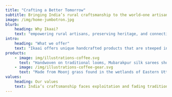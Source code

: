```yaml
---
title: "Crafting a Better Tomorrow"
subtitle: Bringing India’s rural craftsmanship to the world—one artisan, one craft, one story at a time.
image: /img/home-jumbotron.jpg
blurb:
    heading: Why Ikaai?
    text: "empowering rural artisans, preserving heritage, and connecting them to a global market. We source all of our products directly from artisans and ethical sustainable sources and make sure upto 50% part of the profits are reinvested in their communities"
intro:
    heading: "What we offer"
    text: "Ikaai offers unique handcrafted products that are steeped in history and tradition, made by artisans who pour their heart and soul into every creation. Our platform connects artisans directly with consumers, cutting out the middleman to ensure fair compensation for their craft. With each purchase, you are not just buying a product, you are supporting the livelihoods of artisans, preserving cultural heritage, and contributing to a sustainable and ethical marketplace."
products:
    - image: img/illustrations-coffee.svg
      text: "Handwoven on traditional looms, Mubarakpur silk sarees showcase the intricate craftsmanship of the weavers. Each saree is a symbol of heritage, featuring kadhua motifs, detailed zari borders, and timeless elegance that merges cultural richness with modern appeal."
    - image: /img/illustrations-coffee-gear.svg
      text: "Made from Moonj grass found in the wetlands of Eastern Uttar Pradesh, these eco-friendly baskets are a testament to the weaving skills of the local artisans. Used for both practical and decorative purposes, these baskets reflect the region's unique craftsmanship and sustainable practices."    
values:
    heading: Our values
    text: India’s craftsmanship faces exploitation and fading traditions. At Ikaai, we are changing that by empowering artisans, preserving heritage, and ensuring fair wages. Our mission is to create a sustainable, ethical marketplace where artisans thrive, and their craft is celebrated globally. We believe in the power of commerce to drive social change, honoring tradition while shaping a fairer future.
---
```


